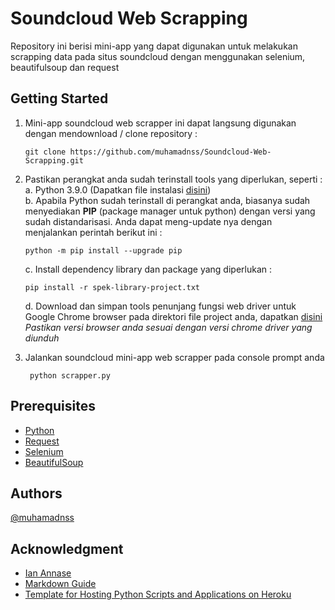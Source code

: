 # Soundcloud Web Scrapping
Repository ini berisi mini-app yang dapat digunakan untuk melakukan scrapping data pada situs soundcloud dengan menggunakan selenium, beautifulsoup dan request

## Getting Started
1. Mini-app soundcloud web scrapper ini dapat langsung digunakan dengan mendownload / clone repository :

   ```git clone https://github.com/muhamadnss/Soundcloud-Web-Scrapping.git```
2. Pastikan perangkat anda sudah terinstall tools yang diperlukan, seperti :\
    a. Python 3.9.0 (Dapatkan file instalasi [disini](https://www.python.org/downloads/release/python-390))\
    b. Apabila Python sudah terinstall di perangkat anda, biasanya sudah menyediakan **PIP** (package manager untuk python) dengan versi yang sudah distandarisasi. Anda dapat meng-update nya dengan menjalankan perintah berikut ini :
       
       python -m pip install --upgrade pip
    c. Install dependency library dan package yang diperlukan :

       pip install -r spek-library-project.txt
        
    d. Download dan simpan tools penunjang fungsi web driver untuk Google Chrome browser pada direktori file project anda, dapatkan [disini](https://sites.google.com/a/chromium.org/chromedriver/downloads)\
       _*Pastikan versi browser anda sesuai dengan versi chrome driver yang diunduh*_
3. Jalankan soundcloud mini-app web scrapper pada console prompt anda

        python scrapper.py

## Prerequisites
- [Python](https://www.python.org/doc/)
- [Request](https://pypi.org/project/requests/)
- [Selenium](https://pypi.org/project/selenium/)
- [BeautifulSoup](https://pypi.org/project/beautifulsoup4/)

## Authors
[@muhamadnss](https://www.linkedin.com/in/muhammadnss/)

## Acknowledgment
- [Ian Annase](https://gist.github.com/iannase)
- [Markdown Guide](https://www.markdownguide.org/basic-syntax)
- [Template for Hosting Python Scripts and Applications on Heroku](https://github.com/michaelkrukov/heroku-python-script)